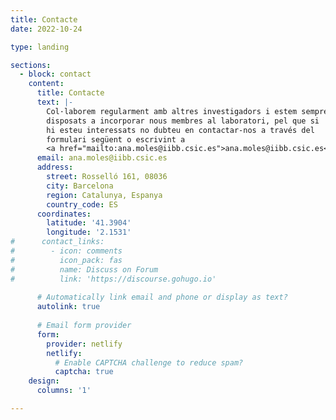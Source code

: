 ```yaml
---
title: Contacte
date: 2022-10-24

type: landing

sections:
  - block: contact
    content:
      title: Contacte
      text: |-
        Col·laborem regularment amb altres investigadors i estem sempre
        disposats a incorporar nous membres al laboratori, pel que si
        hi esteu interessats no dubteu en contactar-nos a través del 
        formulari següent o escrivint a
        <a href="mailto:ana.moles@iibb.csic.es">ana.moles@iibb.csic.es</a>.
      email: ana.moles@iibb.csic.es
      address:
        street: Rosselló 161, 08036
        city: Barcelona
        region: Catalunya, Espanya
        country_code: ES
      coordinates:
        latitude: '41.3904'
        longitude: '2.1531'
#      contact_links:
#        - icon: comments
#          icon_pack: fas
#          name: Discuss on Forum
#          link: 'https://discourse.gohugo.io'
    
      # Automatically link email and phone or display as text?
      autolink: true
    
      # Email form provider
      form:
        provider: netlify
        netlify:
          # Enable CAPTCHA challenge to reduce spam?
          captcha: true
    design:
      columns: '1'

---
```


